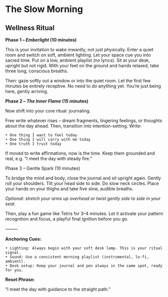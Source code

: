 # The Slow Morning
## Wellness Ritual

**Phase 1 – _Emberlight_ (10 minutes)**

This is your invitation to wake inwardly, not just physically.
Enter a quiet room and switch on soft, ambient lighting. Let your space cue you into sacred time. Put on a low, ambient playlist (no lyrics). Sit at your desk, upright but not rigid. With your feet on the ground and hands relaxed, take three long, conscious breaths.

Then: gaze softly out a window or into the quiet room. Let the first few minutes be entirely receptive. No need to _do_ anything yet. You’re just being here, gently arriving.

**Phase 2 – _The Inner Flame_ (15 minutes)**

Now shift into your core ritual: journaling.

Free write whatever rises – dream fragments, lingering feelings, or thoughts about the day ahead. Then, transition into intention-setting. Write:

	• One thing I want to feel today
	• One thing I will carry with me today
	• One truth I trust today

If moved to write affirmations, now is the time. Keep them grounded and real, e.g. “I meet the day with steady fire.”

Phase 3 – Gentle Spark (10 minutes)

To bridge the mind and body, close the journal and sit upright again. Gently roll your shoulders. Tilt your head side to side. Do slow neck circles. Place your hands on your thighs and take five slow, audible breaths. 

_Optional: stretch your arms up overhead or twist gently side to side in your seat._

Then, play a fun game like Tetris for 3–4 minutes. Let it activate your pattern recognition and focus, a playful final ignition before you go.

⸻

**Anchoring Cues:**

	• Lighting: Always begin with your soft desk lamp. This is your ritual signal.
	• Sound: Use a consistent morning playlist (instrumental, lo-fi, ambient).
	• Desk setup: Keep your journal and pen always in the same spot, ready for you.

**Reset Phrase:**

“I meet the day with guidance to the straight path.”
